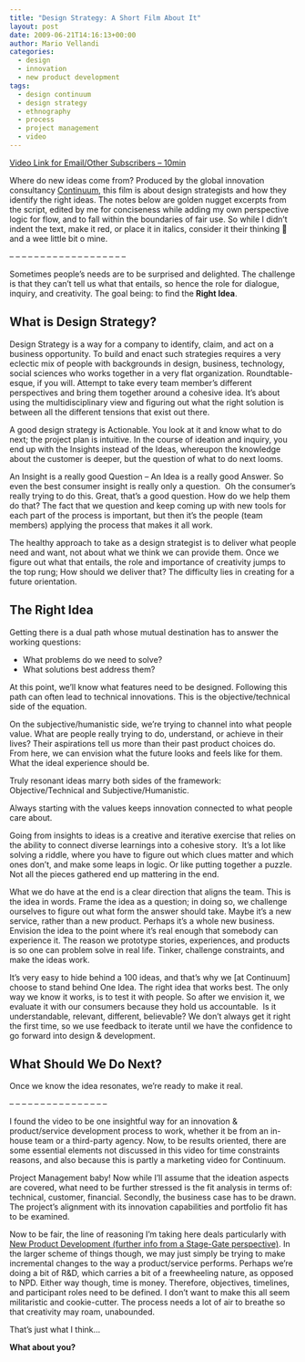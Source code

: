 ```yaml
---
title: "Design Strategy: A Short Film About It"
layout: post
date: 2009-06-21T14:16:13+00:00
author: Mario Vellandi
categories:
  - design
  - innovation
  - new product development
tags:
  - design continuum
  - design strategy
  - ethnography
  - process
  - project management
  - video
---
```

[Video Link for Email/Other Subscribers &#8211; 10min](http://www.vimeo.com/4167960)

Where do new ideas come from? Produced by the global innovation consultancy [Continuum](http://www.dcontinuum.com), this film is about design strategists and how they identify the right ideas. The notes below are golden nugget excerpts from the script, edited by me for conciseness while adding my own perspective logic for flow, and to fall within the boundaries of fair use. So while I didn&#8217;t indent the text, make it red, or place it in italics, consider it their thinking 🙂 and a wee little bit o mine.<!--more-->

&#8211; &#8211; &#8211; &#8211; &#8211; &#8211; &#8211; &#8211; &#8211; &#8211; &#8211; &#8211; &#8211; &#8211; &#8211; &#8211; &#8211; &#8211; &#8211;

Sometimes people&#8217;s needs are to be surprised and delighted. The challenge is that they can&#8217;t tell us what that entails, so hence the role for dialogue, inquiry, and creativity. The goal being: to find the __Right Idea__.

## What is Design Strategy?

Design Strategy is a way for a company to identify, claim, and act on a business opportunity. To build and enact such strategies requires a very eclectic mix of people with backgrounds in design, business, technology, social sciences who works together in a very flat organization. Roundtable-esque, if you will. Attempt to take every team member&#8217;s different perspectives and bring them together around a cohesive idea. It&#8217;s about using the multidisciplinary view and figuring out what the right solution is between all the different tensions that exist out there.

A good design strategy is Actionable. You look at it and know what to do next; the project plan is intuitive. In the course of ideation and inquiry, you end up with the Insights instead of the Ideas, whereupon the knowledge about the customer is deeper, but the question of what to do next looms.

An Insight is a really good Question &#8211; An Idea is a really good Answer. So even the best consumer insight is really only a question.  Oh the consumer&#8217;s really trying to do this. Great, that&#8217;s a good question. How do we help them do that? The fact that we question and keep coming up with new tools for each part of the process is important, but then it&#8217;s the people (team members) applying the process that makes it all work.

The healthy approach to take as a design strategist is to deliver what people need and want, not about what we think we can provide them. Once we figure out what that entails, the role and importance of creativity jumps to the top rung; How should we deliver that? The difficulty lies in creating for a future orientation.

## The Right Idea

Getting there is a dual path whose mutual destination has to answer the working questions:

  * What problems do we need to solve?
  * What solutions best address them?

At this point, we&#8217;ll know what features need to be designed. Following this path can often lead to technical innovations. This is the objective/technical side of the equation.

On the subjective/humanistic side, we&#8217;re trying to channel into what people value. What are people really trying to do, understand, or achieve in their lives? Their aspirations tell us more than their past product choices do. From here, we can envision what the future looks and feels like for them. What the ideal experience should be.

Truly resonant ideas marry both sides of the framework: Objective/Technical and Subjective/Humanistic.

Always starting with the values keeps innovation connected to what people care about.

Going from insights to ideas is a creative and iterative exercise that relies on the ability to connect diverse learnings into a cohesive story.  It&#8217;s a lot like solving a riddle, where you have to figure out which clues matter and which ones don&#8217;t, and make some leaps in logic. Or like putting together a puzzle. Not all the pieces gathered end up mattering in the end.

What we do have at the end is a clear direction that aligns the team. This is the idea in words. Frame the idea as a question; in doing so, we challenge ourselves to figure out what form the answer should take. Maybe it&#8217;s a new service, rather than a new product. Perhaps it&#8217;s a whole new business. Envision the idea to the point where it&#8217;s real enough that somebody can experience it. The reason we prototype stories, experiences, and products is so one can problem solve in real life. Tinker, challenge constraints, and make the ideas work.

It&#8217;s very easy to hide behind a 100 ideas, and that&#8217;s why we [at Continuum] choose to stand behind One Idea. The right idea that works best. The only way we know it works, is to test it with people. So after we envision it, we evaluate it with our consumers because they hold us accountable.  Is it understandable, relevant, different, believable? We don&#8217;t always get it right the first time, so we use feedback to iterate until we have the confidence to go forward into design & development.

## What Should We Do Next?

Once we know the idea resonates, we&#8217;re ready to make it real.

&#8211; &#8211; &#8211; &#8211; &#8211; &#8211; &#8211; &#8211; &#8211; &#8211; &#8211; &#8211; &#8211; &#8211; &#8211; &#8211;

I found the video to be one insightful way for an innovation & product/service development process to work, whether it be from an in-house team or a third-party agency. Now, to be results oriented, there are some essential elements not discussed in this video for time constraints reasons, and also because this is partly a marketing video for Continuum.

Project Management baby! Now while I&#8217;ll assume that the ideation aspects are covered, what need to be further stressed is the fit analysis in terms of: technical, customer, financial. Secondly, the business case has to be drawn. The project&#8217;s alignment with its innovation capabilities and portfolio fit has to be examined.

Now to be fair, the line of reasoning I&#8217;m taking here deals particularly with [New Product Development (further info from a Stage-Gate perspective)](../the-stage-gate-model-of-product-development/). In the larger scheme of things though, we may just simply be trying to make incremental changes to the way a product/service performs. Perhaps we&#8217;re doing a bit of R&D, which carries a bit of a freewheeling nature, as opposed to NPD. Either way though, time is money. Therefore, objectives, timelines, and participant roles need to be defined. I don&#8217;t want to make this all seem militaristic and cookie-cutter. The process needs a lot of air to breathe so that creativity may roam, unabounded.

That&#8217;s just what I think&#8230;

__What about you?__
